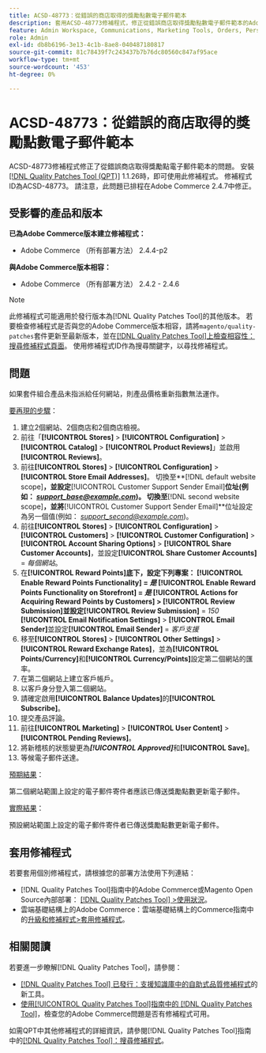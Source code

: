 ```yaml
---
title: ACSD-48773：從錯誤的商店取得的獎勵點數電子郵件範本
description: 套用ACSD-48773修補程式，修正從錯誤商店取得獎勵點數電子郵件範本的Adobe Commerce問題。
feature: Admin Workspace, Communications, Marketing Tools, Orders, Personalization, Rewards
role: Admin
exl-id: db8b6196-3e13-4c1b-8ae8-040487180817
source-git-commit: 81c78439f7c243437b7b76dc80560c847af95ace
workflow-type: tm+mt
source-wordcount: '453'
ht-degree: 0%

---
```


# ACSD-48773：從錯誤的商店取得的獎勵點數電子郵件範本

ACSD-48773修補程式修正了從錯誤商店取得獎勵點電子郵件範本的問題。 安裝[[!DNL Quality Patches Tool (QPT)]](https://experienceleague.adobe.com/en/docs/commerce-knowledge-base/kb/announcements/commerce-announcements/magento-quality-patches-released-new-tool-to-self-serve-quality-patches) 1.1.26時，即可使用此修補程式。 修補程式ID為ACSD-48773。 請注意，此問題已排程在Adobe Commerce 2.4.7中修正。

## 受影響的產品和版本

**已為Adobe Commerce版本建立修補程式：**

* Adobe Commerce （所有部署方法） 2.4.4-p2

**與Adobe Commerce版本相容：**

* Adobe Commerce （所有部署方法） 2.4.2 - 2.4.6

>[!NOTE]
>
>此修補程式可能適用於發行版本為[!DNL Quality Patches Tool]的其他版本。 若要檢查修補程式是否與您的Adobe Commerce版本相容，請將`magento/quality-patches`套件更新至最新版本，並在[[!DNL Quality Patches Tool]上檢查相容性：搜尋修補程式頁面](https://experienceleague.adobe.com/tools/commerce-quality-patches/index.html)。 使用修補程式ID作為搜尋關鍵字，以尋找修補程式。

## 問題

如果套件組合產品未指派給任何網站，則產品價格重新指數無法運作。

<u>要再現的步驟</u>：

1. 建立2個網站、2個商店和2個商店檢視。
1. 前往「**[!UICONTROL Stores]** > **[!UICONTROL Configuration]** > **[!UICONTROL Catalog]** > **[!UICONTROL Product Reviews]**」並啟用&#x200B;**[!UICONTROL Reviews]**。
1. 前往&#x200B;**[!UICONTROL Stores]** > **[!UICONTROL Configuration]** > **[!UICONTROL Store Email Addresses]**。
切換至**[!DNL default website scope]**，並設定&#x200B;**[!UICONTROL Customer Support Sender Email]**&#x200B;位址(例如： *support_base@example.com*)。
切換至**[!DNL second website scope]**，並將&#x200B;**[!UICONTROL Customer Support Sender Email]**&#x200B;位址設定為另一個值(例如： *support_second@example.com*)。
1. 前往&#x200B;**[!UICONTROL Stores]** > **[!UICONTROL Configuration]** > **[!UICONTROL Customers]** > **[!UICONTROL Customer Configuration]** > **[!UICONTROL Account Sharing Options]** > **[!UICONTROL Share Customer Accounts]**，並設定&#x200B;**[!UICONTROL Share Customer Accounts]** = *每個網站*。
1. 在&#x200B;**[!UICONTROL Reward Points]**底下，設定下列專案：
   **[!UICONTROL Enable Reward Points Functionality]** = *是*
   **[!UICONTROL Enable Reward Points Functionality on Storefront]** = *是*
   **[!UICONTROL Actions for Acquiring Reward Points by Customers]** > **[!UICONTROL Review Submission]**&#x200B;並設定&#x200B;**[!UICONTROL Review Submission]** = *150*
   **[!UICONTROL Email Notification Settings]** > **[!UICONTROL Email Sender]**&#x200B;並設定&#x200B;**[!UICONTROL Email Sender]** = *客戶支援*
1. 移至&#x200B;**[!UICONTROL Stores]** > **[!UICONTROL Other Settings]** > **[!UICONTROL Reward Exchange Rates]**，並為&#x200B;**[!UICONTROL Points/Currency]**&#x200B;和&#x200B;**[!UICONTROL Currency/Points]**&#x200B;設定第二個網站的匯率。
1. 在第二個網站上建立客戶帳戶。
1. 以客戶身分登入第二個網站。
1. 請確定啟用&#x200B;**[!UICONTROL Balance Updates]**&#x200B;的&#x200B;**[!UICONTROL Subscribe]**。
1. 提交產品評論。
1. 前往&#x200B;**[!UICONTROL Marketing]** > **[!UICONTROL User Content]** > **[!UICONTROL Pending Reviews]**。
1. 將新稽核的狀態變更為&#x200B;***[!UICONTROL Approved]***&#x200B;和&#x200B;**[!UICONTROL Save]**。
1. 等候電子郵件送達。

<u>預期結果</u>：

第二個網站範圍上設定的電子郵件寄件者應該已傳送獎勵點數更新電子郵件。

<u>實際結果</u>：

預設網站範圍上設定的電子郵件寄件者已傳送獎勵點數更新電子郵件。

## 套用修補程式

若要套用個別修補程式，請根據您的部署方法使用下列連結：

* [!DNL Quality Patches Tool]指南中的Adobe Commerce或Magento Open Source內部部署： [[!DNL Quality Patches Tool] >使用狀況](/help/tools/quality-patches-tool/usage.md)。
* 雲端基礎結構上的Adobe Commerce：雲端基礎結構上的Commerce指南中的[升級和修補程式>套用修補程式](https://experienceleague.adobe.com/docs/commerce-cloud-service/user-guide/develop/upgrade/apply-patches.html)。

## 相關閱讀

若要進一步瞭解[!DNL Quality Patches Tool]，請參閱：

* [[!DNL Quality Patches Tool] 已發行：支援知識庫中的自助式品質修補程式](https://experienceleague.adobe.com/en/docs/commerce-knowledge-base/kb/announcements/commerce-announcements/magento-quality-patches-released-new-tool-to-self-serve-quality-patches)的新工具。
* [使用[!UICONTROL Quality Patches Tool]指南中的 [!DNL Quality Patches Tool]](/help/tools/quality-patches-tool/patches-available-in-qpt/check-patch-for-magento-issue-with-magento-quality-patches.md)，檢查您的Adobe Commerce問題是否有修補程式可用。


如需QPT中其他修補程式的詳細資訊，請參閱[!DNL Quality Patches Tool]指南中的[[!DNL Quality Patches Tool]：搜尋修補程式](https://experienceleague.adobe.com/tools/commerce-quality-patches/index.html)。

